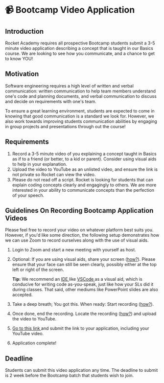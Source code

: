 # 📹 Bootcamp Video Application

## Introduction

Rocket Academy requires all prospective Bootcamp students submit a 3-5 minute video application describing a concept that is taught in our Basics course. We are looking to see how you communicate, and a chance to get to know YOU!

## Motivation

Software engineering requires a high level of written and verbal communication: written communication to help team members understand one's code and planning documents, and verbal communication to discuss and decide on requirements with one's team.

To  ensure a great learning environment, students are expected to come in knowing that good communication is a standard we look for. However, we also work towards improving students communication abilities by engaging in group projects and presentations through out the course!

## Requirements

1. Record a 3-5 minute video of you explaining a concept taught in Basics as if to a friend (or better, to a kid or parent). Consider using visual aids to help in your explanation.
2. Upload the video to YouTube as an unlisted video, and ensure the link is not private so Rocket can view the video.
3. Please do not read off a script. Rocket is looking for students that can explain coding concepts clearly and engagingly to others. We are more interested in your ability to communicate concepts than the perfection of your speech.

## Guidelines On Recording Bootcamp Application Videos

Please feel free to record your video on whatever platform best suits you. However, if you'd like some direction, the following setup demonstrates how we can use Zoom to record ourselves along with the use of visual aids.

1. Login to Zoom and start a new meeting with yourself as host.
2.  Optional: If you are using visual aids, share your screen ([how?](https://support.zoom.us/hc/en-us/articles/201362153-Sharing-your-screen)). Please ensure that your face can still be seen clearly, possibly either at the top left or right of the screen.

    **Tip:** We recommend an [IDE ](https://en.wikipedia.org/wiki/Integrated\_development\_environment)like [VSCode ](https://code.visualstudio.com)as a visual aid, which is conducive for writing code as-you-speak, just like how your SLs did it during classes. That said, other mediums like PowerPoint slides are also accepted.
3. Take a deep breath; You got this. When ready: Start recording ([how?](https://support.zoom.us/hc/en-us/articles/201362473-Local-recording#h\_2b0b123c-d9e9-48bc-b0c6-3cd874ebc98a)).
4. Once done, end the recording. Locate the recording ([how?](https://support.zoom.us/hc/en-us/articles/206277393-Finding-and-Viewing-Recordings)) and upload the video to YouTube.
5. [Go to this link ](https://forms.gle/oHjJt5zEm7wW1xMGA)and submit the link to your application, including your YouTube video.
6. Application complete!

## Deadline

Students can submit this video application any time. The deadline to submit is 2 week before the Bootcamp batch that students wish to join.
